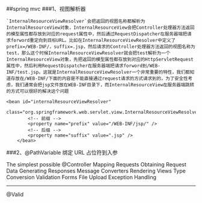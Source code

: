 ##spring mvc
###1、视图解析器

	`InternalResourceViewResolver`会把返回的视图名称都解析为InternalResourceView对象，InternalResourceView会把Controller处理器方法返回的模型属性都存放到对应的request属性中，然后通过RequestDispatcher在服务器端把请求forword重定向到目标URL。比如在InternalResourceViewResolver中定义了prefix=/WEB-INF/，suffix=.jsp，然后请求的Controller处理器方法返回的视图名称为test，那么这个时候InternalResourceViewResolver就会把test解析为一个InternalResourceView对象，先把返回的模型属性都存放到对应的HttpServletRequest属性中，然后利用RequestDispatcher在服务器端把请求forword到/WEB-INF/test.jsp。这就是InternalResourceViewResolver一个非常重要的特性，我们都知道存放在/WEB-INF/下面的内容是不能直接通过request请求的方式请求到的，为了安全性考虑，我们通常会把jsp文件放在WEB-INF目录下，而InternalResourceView在服务器端跳转的方式可以很好的解决这个问题
```
<bean id="internalResourceViewResolver"
		class="org.springframework.web.servlet.view.InternalResourceViewResolver">
		<!-- 前缀 -->
		<property name="prefix" value="/WEB-INF/jsp/" />
		<!-- 后缀 -->
		<property name="suffix" value=".jsp" />
	</bean>
```
###2、@PathVariable
	绑定 URL 占位符到入参
	
	
The simplest possible @Controller
Mapping Requests
Obtaining Request Data
Generating Responses
Message Converters
Rendering Views
Type Conversion
Validation
Forms
File Upload
Exception Handling

----
@Valid 
	